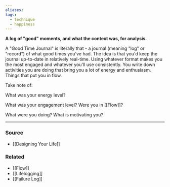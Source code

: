 ```yaml
---
aliases: 
tags:
  - technique
  - happiness
---
```

**A log of "good" moments, and what the context was, for analysis.**

A "Good Time Journal" is literally that - a journal (meaning "log" or "record") of what good times you've had. The idea is that you'd keep the journal up-to-date in relatively real-time. Using whatever format makes you the most engaged and whatever you'll use consistently. You write down activities you are doing that bring you a lot of energy and enthusiasm. Things that put you in flow. 

Take note of:

What was your energy level?

What was your engagement level? Were you in [[Flow]]?

What were you doing? What is motivating you?

---

### Source
- [[Designing Your Life]]

### Related
- [[Flow]] 
- [[Lifelogging]] 
- [[Failure Log]]